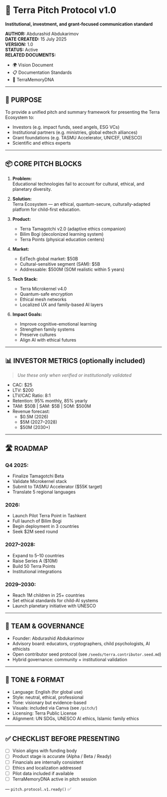 ﻿# 📄 Terra Pitch Protocol v1.0  
**Institutional, investment, and grant-focused communication standard**

**AUTHOR:** Abdurashid Abdukarimov  
**DATE CREATED:** 15 July 2025  
**VERSION:** 1.0  
**STATUS:** Active  
**RELATED DOCUMENTS:**  
- 🌍 Vision Document  
- 📋 Documentation Standards  
- 🧬 TerraMemoryDNA  

---

## 🎯 PURPOSE

To provide a unified pitch and summary framework for presenting the Terra Ecosystem to:

- Investors (e.g. impact funds, seed angels, ESG VCs)  
- Institutional partners (e.g. ministries, global edtech alliances)  
- Grant foundations (e.g. TASMU Accelerator, UNICEF, UNESCO)  
- Scientific and ethics experts

---

## 📦 CORE PITCH BLOCKS

1. **Problem:**  
   Educational technologies fail to account for cultural, ethical, and planetary diversity.

2. **Solution:**  
   Terra Ecosystem — an ethical, quantum-secure, culturally-adapted platform for child-first education.

3. **Product:**  
   - Terra Tamagotchi v2.0 (adaptive ethics companion)  
   - Bilim Bogi (decolonized learning system)  
   - Terra Points (physical education centers)

4. **Market:**  
   - EdTech global market: $50B  
   - Cultural-sensitive segment (SAM): $5B  
   - Addressable: $500M (SOM realistic within 5 years)

5. **Tech Stack:**  
   - Terra Microkernel v4.0  
   - Quantum-safe encryption  
   - Ethical mesh networks  
   - Localized UX and family-based AI layers

6. **Impact Goals:**  
   - Improve cognitive-emotional learning  
   - Strengthen family systems  
   - Preserve cultures  
   - Align AI with ethical futures

---

## 📊 INVESTOR METRICS (optionally included)

> *Use these only when verified or institutionally validated*

- CAC: $25  
- LTV: $200  
- LTV/CAC Ratio: 8:1  
- Retention: 95% monthly, 85% yearly  
- TAM: $50B | SAM: $5B | SOM: $500M  
- Revenue forecast:  
  - $0.5M (2026)  
  - $5M (2027–2028)  
  - $50M (2030+)

---

## 🛣️ ROADMAP

### Q4 2025:
- Finalize Tamagotchi Beta  
- Validate Microkernel stack  
- Submit to TASMU Accelerator ($55K target)  
- Translate 5 regional languages

### 2026:
- Launch Pilot Terra Point in Tashkent  
- Full launch of Bilim Bogi  
- Begin deployment in 3 countries  
- Seek $2M seed round

### 2027–2028:
- Expand to 5–10 countries  
- Raise Series A ($10M)  
- Build 50 Terra Points  
- Institutional integrations

### 2029–2030:
- Reach 1M children in 25+ countries  
- Set ethical standards for child-AI systems  
- Launch planetary initiative with UNESCO

---

## 👥 TEAM & GOVERNANCE

- Founder: Abdurashid Abdukarimov  
- Advisory board: educators, cryptographers, child psychologists, AI ethicists  
- Open contributor seed protocol (see `/seeds/terra.contributor.seed.md`)  
- Hybrid governance: community + institutional validation  

---

## 💬 TONE & FORMAT

- Language: English (for global use)  
- Style: neutral, ethical, professional  
- Tone: visionary but evidence-based  
- Visuals: included via Canva (see `/pitch/`)  
- Licensing: Terra Public License  
- Alignment: UN SDGs, UNESCO AI ethics, Islamic family ethics

---

## ✅ CHECKLIST BEFORE PRESENTING

- [ ] Vision aligns with funding body  
- [ ] Product stage is accurate (Alpha / Beta / Ready)  
- [ ] Financials are internally consistent  
- [ ] Ethics and localization addressed  
- [ ] Pilot data included if available  
- [ ] TerraMemoryDNA active in pitch session

—
`pitch.protocol.v1.ready()` ✅
